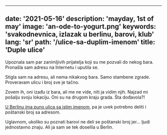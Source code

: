 ---
date: '2021-05-16'
description: 'mayday, 1st of may'
image: 'an-ode-to-yogurt.png'
keywords: 'svakodnevnica, izlazak u berlinu, barovi, klub'
lang: 'sr'
path: '/ulice-sa-duplim-imenom'
title: 'Duple ulice'
------

Upoznala sam par zanimljivih prijatelja koji su me pozvali do nekog bara. Pronašla sam adresu na Internetu i uputila se.

Stigla sam na adresu, ali nema nikakvog bara. Samo stambene zgrade. Proveravam ulicu i broj sve je tačno.

Zovem ih, oni izađu iz bara, ali me ne vide, niti ja vidim njih. Najzad mi pošalju svoju lokaciju. Oni su na drugom kraju grada. Šta dođavola?!

<a href="https://commons.wikimedia.org/wiki/Category:Streets_in_Berlin_having_the_same_name_as_another_street_in_Berlin" rel="noopener noreferer" target="_blank">U Berlinu ima puno ulica sa istim imenom</a>, pa je uvek potrebno deliti i poštanski broj sa adresom.

Uglavnom, ukoliko su poznati barovi ne deli se poštanski broj jer... ljudi jednostavno znaju. Ali ja sam se tek doselila u Berlin.
